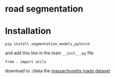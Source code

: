 # road segmentation

# Installation
```
pip install segmentation_models_pytorch
```
and add this line in the main `__init__.py` file 
```
from . import utils
```
download to ./data the [massachusetts roads dataset](https://www.kaggle.com/datasets/balraj98/massachusetts-roads-dataset)
